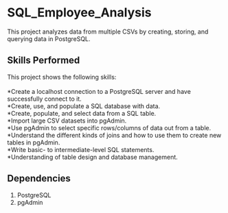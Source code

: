 # SQL_Employee_Analysis
This project analyzes data from multiple CSVs by creating, storing, and querying data in PostgreSQL.

## Skills Performed
This project shows the following skills:<br><br>
*Create a localhost connection to a PostgreSQL server and have successfully connect to it.<br>
*Create, use, and populate a SQL database with data.<br>
*Create, populate, and select data from a SQL table.<br>
*Import large CSV datasets into pgAdmin.<br>
*Use pgAdmin to select specific rows/columns of data out from a table.<br>
*Understand the different kinds of joins and how to use them to create new tables in pgAdmin.<br>
*Write basic- to intermediate-level SQL statements.<br>
*Understanding of table design and database management.<br>

## Dependencies
1. PostgreSQL 
2. pgAdmin

